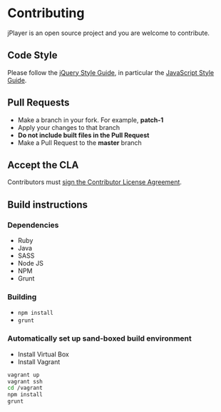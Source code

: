 # Contributing

jPlayer is an open source project and you are welcome to contribute.


## Code Style

Please follow the [jQuery Style Guide](http://contribute.jquery.org/style-guide/),
in particular the [JavaScript Style Guide](http://contribute.jquery.org/style-guide/js/).


## Pull Requests

* Make a branch in your fork. For example, **patch-1**
* Apply your changes to that branch
* **Do not include built files in the Pull Request**
* Make a Pull Request to the **master** branch


## Accept the CLA

Contributors must [sign the Contributor License Agreement](https://www.clahub.com/agreements/happyworm/jPlayer).

## Build instructions

### Dependencies
* Ruby
* Java
* SASS
* Node JS
* NPM
* Grunt

### Building
* `npm install`
* `grunt`

### Automatically set up sand-boxed build environment

* Install Virtual Box
* Install Vagrant
```bash
vagrant up
vagrant ssh
cd /vagrant
npm install
grunt
```

